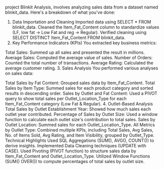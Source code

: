 project Blinkit Analysis, involves analyzing sales data from a dataset named blinkit_data. Here's a breakdown of what you've done:

1. Data Importation and Cleaning
Imported data using SELECT * FROM blinkit_data.
Cleaned the Item_Fat_Content column to standardize values (LF, low fat → Low Fat and reg → Regular).
Verified cleaning using SELECT DISTINCT Item_Fat_Content FROM blinkit_data.
2. Key Performance Indicators (KPIs)
You extracted key business metrics:

Total Sales: Summed up all sales and presented the result in millions.
Average Sales: Computed the average value of sales.
Number of Orders: Counted the total number of transactions.
Average Rating: Calculated the average customer rating.
3. Sales Analysis
You performed various analyses on sales data:

Total Sales by Fat Content: Grouped sales data by Item_Fat_Content.
Total Sales by Item Type: Summed sales for each product category and sorted results in descending order.
Sales by Outlet and Fat Content: Used a PIVOT query to show total sales per Outlet_Location_Type for each Item_Fat_Content category (Low Fat & Regular).
4. Outlet-Based Analysis
Total Sales by Outlet Establishment Year: Showed how much sales each outlet year contributed.
Percentage of Sales by Outlet Size: Used a window function to calculate each outlet size's contribution to total sales.
Sales by Outlet Location: Summed sales for each Outlet_Location_Type.
All Metrics by Outlet Type: Combined multiple KPIs, including Total Sales, Avg Sales, No. of Items Sold, Avg Rating, and Item Visibility, grouped by Outlet_Type.
Technical Highlights
Used SQL Aggregations (SUM(), AVG(), COUNT()) to derive insights.
Implemented Data Cleaning techniques (UPDATE with CASE).
Used Pivoting (PIVOT function) to structure sales data by Item_Fat_Content and Outlet_Location_Type.
Utilized Window Functions (SUM() OVER()) to compute percentages of total sales by outlet size.

